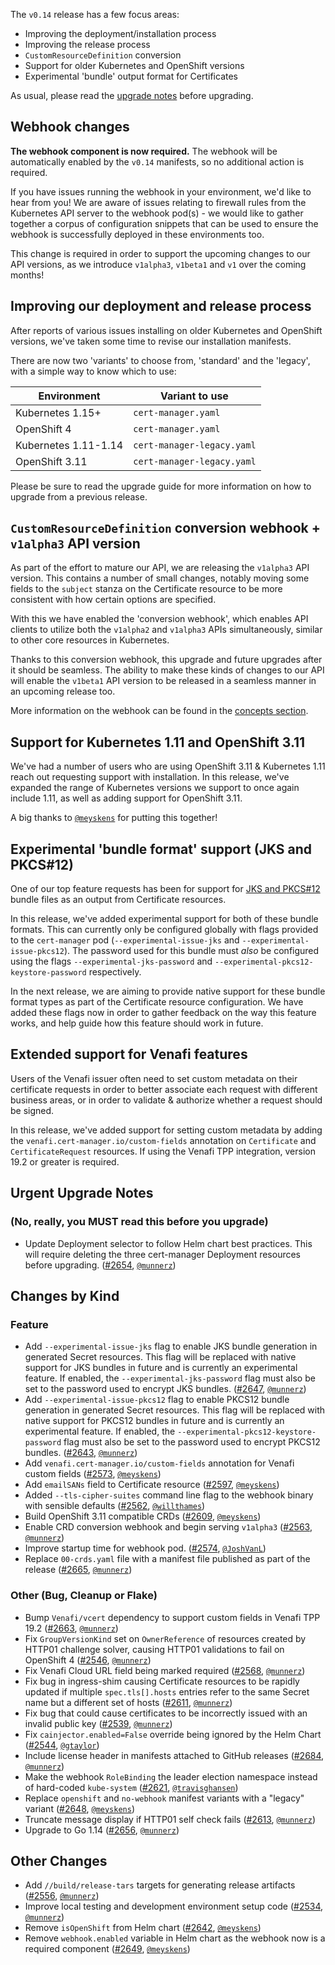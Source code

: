 The `v0.14` release has a few focus areas:

* Improving the deployment/installation process
* Improving the release process
* `CustomResourceDefinition` conversion
* Support for older Kubernetes and OpenShift versions
* Experimental 'bundle' output format for Certificates

As usual, please read the [upgrade notes](https://cert-manager.io/docs/installation/upgrading/upgrading-0.13-0.14/) before upgrading.

## Webhook changes

**The webhook component is now required.**
The webhook will be automatically enabled by the `v0.14` manifests, so no additional action is required.

If you have issues running the webhook in your environment, we'd like to hear from you! We are aware of issues relating to firewall rules from the Kubernetes API server to the webhook pod(s) - we would like to gather together a corpus of configuration snippets that can be used to ensure the webhook is successfully deployed in these environments too.

This change is required in order to support the upcoming changes to our API versions, as we introduce `v1alpha3`, `v1beta1` and `v1` over the coming months!

## Improving our deployment and release process

After reports of various issues installing on older Kubernetes and OpenShift versions, we've taken some time to revise our installation manifests.

There are now two 'variants' to choose from, 'standard' and the 'legacy', with a simple way to know which to use:

| Environment          | Variant to use             |
| -------------------- | -------------------------- |
| Kubernetes 1.15+     | `cert-manager.yaml`        |
| OpenShift 4          | `cert-manager.yaml`        |
| Kubernetes 1.11-1.14 | `cert-manager-legacy.yaml` |
| OpenShift 3.11       | `cert-manager-legacy.yaml` |

Please be sure to read the upgrade guide for more information on how to upgrade from a previous release.

## `CustomResourceDefinition` conversion webhook + `v1alpha3` API version

As part of the effort to mature our API, we are releasing the `v1alpha3` API version. This contains a number of small changes, notably moving some fields to the `subject` stanza on the Certificate resource to be more consistent with how certain options are specified.

With this we have enabled the 'conversion webhook', which enables API clients to utilize both the `v1alpha2` and `v1alpha3` APIs simultaneously, similar to other core resources in Kubernetes.

Thanks to this conversion webhook, this upgrade and future upgrades after it should be seamless. The ability to make these kinds of changes to our API will enable the `v1beta1` API version to be released in a seamless manner in an upcoming release too.

More information on the webhook can be found in the [concepts section](https://cert-manager.io/docs/concepts/webhook/).

## Support for Kubernetes 1.11 and OpenShift 3.11

We've had a number of users who are using OpenShift 3.11 & Kubernetes 1.11 reach out requesting support with installation. In this release, we've expanded the range of Kubernetes versions we support to once again include 1.11, as well as adding support for OpenShift 3.11.

A big thanks to [`@meyskens`](https://github.com/meyskens) for putting this together!

## Experimental 'bundle format' support (JKS and PKCS#12)

One of our top feature requests has been for support for [JKS and PKCS#12](https://github.com/jetstack/cert-manager/issues/586) bundle files as an output from Certificate resources.

In this release, we've added experimental support for both of these bundle formats. This can currently only be configured globally with flags provided to the `cert-manager` pod (`--experimental-issue-jks` and `--experimental-issue-pkcs12`). The password used for this bundle must _also_ be configured using the flags `--experimental-jks-password` and `--experimental-pkcs12-keystore-password` respectively.

In the next release, we are aiming to provide native support for these bundle format types as part of the Certificate resource configuration. We have added these flags now in order to gather feedback on the way this feature works, and help guide how this feature should work in future.

## Extended support for Venafi features

Users of the Venafi issuer often need to set custom metadata on their certificate requests in order to better associate each request with different business areas, or in order to validate & authorize whether a request should be signed.

In this release, we've added support for setting custom metadata by adding the `venafi.cert-manager.io/custom-fields` annotation on `Certificate` and `CertificateRequest` resources. If using the Venafi TPP integration, version 19.2 or greater is required.

## Urgent Upgrade Notes

### (No, really, you MUST read this before you upgrade)

- Update Deployment selector to follow Helm chart best practices. This will require deleting the three cert-manager Deployment resources before upgrading. ([#2654](https://github.com/jetstack/cert-manager/pull/2654), [`@munnerz`](https://github.com/munnerz))

## Changes by Kind

### Feature

- Add `--experimental-issue-jks` flag to enable JKS bundle generation in generated Secret resources. This flag will be replaced with native support for JKS bundles in future and is currently an experimental feature. If enabled, the `--experimental-jks-password` flag must also be set to the password used to encrypt JKS bundles. ([#2647](https://github.com/jetstack/cert-manager/pull/2647), [`@munnerz`](https://github.com/munnerz))
- Add `--experimental-issue-pkcs12` flag to enable PKCS12 bundle generation in generated Secret resources. This flag will be replaced with native support for PKCS12 bundles in future and is currently an experimental feature. If enabled, the `--experimental-pkcs12-keystore-password` flag must also be set to the password used to encrypt PKCS12 bundles. ([#2643](https://github.com/jetstack/cert-manager/pull/2643), [`@munnerz`](https://github.com/munnerz))
- Add `venafi.cert-manager.io/custom-fields` annotation for Venafi custom fields ([#2573](https://github.com/jetstack/cert-manager/pull/2573), [`@meyskens`](https://github.com/meyskens))
- Add `emailSANs` field to Certificate resource ([#2597](https://github.com/jetstack/cert-manager/pull/2597), [`@meyskens`](https://github.com/meyskens))
- Added `--tls-cipher-suites` command line flag to the webhook binary with sensible defaults ([#2562](https://github.com/jetstack/cert-manager/pull/2562), [`@willthames`](https://github.com/willthames))
- Build OpenShift 3.11 compatible CRDs ([#2609](https://github.com/jetstack/cert-manager/pull/2609), [`@meyskens`](https://github.com/meyskens))
- Enable CRD conversion webhook and begin serving `v1alpha3` ([#2563](https://github.com/jetstack/cert-manager/pull/2563), [`@munnerz`](https://github.com/munnerz))
- Improve startup time for webhook pod. ([#2574](https://github.com/jetstack/cert-manager/pull/2574), [`@JoshVanL`](https://github.com/JoshVanL))
- Replace `00-crds.yaml` file with a manifest file published as part of the release ([#2665](https://github.com/jetstack/cert-manager/pull/2665), [`@munnerz`](https://github.com/munnerz))

### Other (Bug, Cleanup or Flake)

- Bump `Venafi/vcert` dependency to support custom fields in Venafi TPP 19.2 ([#2663](https://github.com/jetstack/cert-manager/pull/2663), [`@munnerz`](https://github.com/munnerz))
- Fix `GroupVersionKind` set on `OwnerReference` of resources created by HTTP01 challenge solver, causing HTTP01 validations to fail on OpenShift 4 ([#2546](https://github.com/jetstack/cert-manager/pull/2546), [`@munnerz`](https://github.com/munnerz))
- Fix Venafi Cloud URL field being marked required ([#2568](https://github.com/jetstack/cert-manager/pull/2568), [`@munnerz`](https://github.com/munnerz))
- Fix bug in ingress-shim causing Certificate resources to be rapidly updated if multiple `spec.tls[].hosts` entries refer to the same Secret name but a different set of hosts ([#2611](https://github.com/jetstack/cert-manager/pull/2611), [`@munnerz`](https://github.com/munnerz))
- Fix bug that could cause certificates to be incorrectly issued with an invalid public key ([#2539](https://github.com/jetstack/cert-manager/pull/2539), [`@munnerz`](https://github.com/munnerz))
- Fix `cainjector.enabled=False` override being ignored by the Helm Chart ([#2544](https://github.com/jetstack/cert-manager/pull/2544), [`@gtaylor`](https://github.com/gtaylor))
- Include license header in manifests attached to GitHub releases ([#2684](https://github.com/jetstack/cert-manager/pull/2684), [`@munnerz`](https://github.com/munnerz))
- Make the webhook `RoleBinding` the leader election namespace instead of hard-coded `kube-system` ([#2621](https://github.com/jetstack/cert-manager/pull/2621), [`@travisghansen`](https://github.com/travisghansen))
- Replace `openshift` and `no-webhook` manifest variants with a "legacy" variant ([#2648](https://github.com/jetstack/cert-manager/pull/2648), [`@meyskens`](https://github.com/meyskens))
- Truncate message display if HTTP01 self check fails ([#2613](https://github.com/jetstack/cert-manager/pull/2613), [`@munnerz`](https://github.com/munnerz))
- Upgrade to Go 1.14 ([#2656](https://github.com/jetstack/cert-manager/pull/2656), [`@munnerz`](https://github.com/munnerz))

## Other Changes

- Add `//build/release-tars` targets for generating release artifacts ([#2556](https://github.com/jetstack/cert-manager/pull/2556), [`@munnerz`](https://github.com/munnerz))
- Improve local testing and development environment setup code ([#2534](https://github.com/jetstack/cert-manager/pull/2534), [`@munnerz`](https://github.com/munnerz))
- Remove `isOpenShift` from Helm chart ([#2642](https://github.com/jetstack/cert-manager/pull/2642), [`@meyskens`](https://github.com/meyskens))
- Remove `webhook.enabled` variable in Helm chart as the webhook now is a required component ([#2649](https://github.com/jetstack/cert-manager/pull/2649), [`@meyskens`](https://github.com/meyskens))

